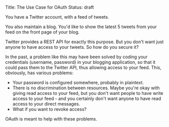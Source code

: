 Title: The Use Case for OAuth
Status: draft

You have a Twitter account, with a feed of tweets.

You also maintain a blog.  You'd like to show the latest 5 tweets from your
feed on the front page of your blog.

Twitter provides a REST API for exactly this purpose.  But you don't want
just anyone to have access to your tweets.  So how do you secure it?

In the past, a problem like this may have been solved by coding your
credentials (username, password) in your blogging application, so that it
could pass them to the Twitter API, thus allowing access to your feed.
This, obviously, has various problems:

* Your password is configured somewhere, probably in plaintext.
* There is no discrimination between resources.  Maybe you're okay with
  giving read access to your feed, but you don't want people to have write
  access to your feed - and you certainly don't want anyone to have read
  access to your direct messages.
* What if you want to revoke access?

OAuth is meant to help with these problems.
